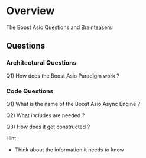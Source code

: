 
# Overview 

The Boost Asio Questions and Brainteasers 

## Questions 

### Architectural Questions 

Q1) How does the Boost Asio Paradigm work ? 

### Code Questions 

Q1) What is the name of the Boost Asio Async Engine ? 

Q2) What includes are needed ? 

Q3) How does it get constructed ? 

Hint: 
- Think about the information it needs to know 






